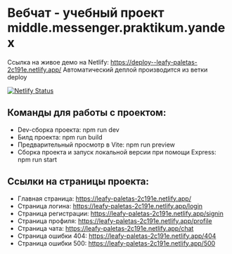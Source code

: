 # Вебчат - учебный проект middle.messenger.praktikum.yandex

Ссылка на живое демо на Netlify: https://deploy--leafy-paletas-2c191e.netlify.app/
Автоматический деплой производится из ветки deploy

[![Netlify Status](https://api.netlify.com/api/v1/badges/92491a93-ed01-47e0-bab1-6a7a162a9e34/deploy-status)](https://app.netlify.com/sites/leafy-paletas-2c191e/deploys)

## Команды для работы с проектом:
  
  - Dev-сборка проекта: npm run dev
  - Билд проекта: npm run build
  - Предварительный просмотр в Vite: npm run preview
  - Сборка проекта и запуск локальной версии при помощи Express: npm run start

## Ссылки на страницы проекта:

  - Главная страница: https://leafy-paletas-2c191e.netlify.app/
  - Страница логина:  https://leafy-paletas-2c191e.netlify.app/login
  - Страница регистрации:  https://leafy-paletas-2c191e.netlify.app/signin
  - Страница профиля:  https://leafy-paletas-2c191e.netlify.app/profile
  - Страница чата:  https://leafy-paletas-2c191e.netlify.app/chat
  - Страница ошибки 404:  https://leafy-paletas-2c191e.netlify.app/404
  - Страница ошибки 500:  https://leafy-paletas-2c191e.netlify.app/500